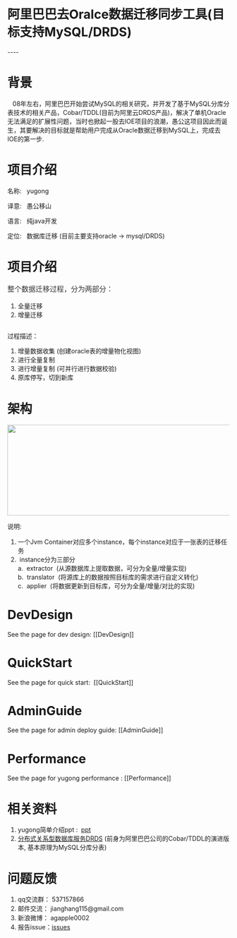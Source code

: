 <h1>阿里巴巴去Oralce数据迁移同步工具(目标支持MySQL/DRDS)</h1>
----
<h1>背景</h1>
<p>&nbsp; &nbsp;08年左右，阿里巴巴开始尝试MySQL的相关研究，并开发了基于MySQL分库分表技术的相关产品，Cobar/TDDL(目前为阿里云DRDS产品)，解决了单机Oracle无法满足的扩展性问题，当时也掀起一股去IOE项目的浪潮，愚公这项目因此而诞生，其要解决的目标就是帮助用户完成从Oracle数据迁移到MySQL上，完成去IOE的第一步.&nbsp;</p>
<h1>项目介绍</h1>
<p>名称: &nbsp; yugong</p>
<p>译意: &nbsp; 愚公移山</p>
<p>语言: &nbsp;&nbsp;纯java开发</p>
<p>定位: &nbsp; 数据库迁移 (目前主要支持oracle -&gt; mysql/DRDS)</p>
<h1>项目介绍</h1>
<p style="box-sizing: border-box; margin-bottom: 16px; color: #333333; font-family: 'Helvetica Neue', Helvetica, 'Segoe UI', Arial, freesans, sans-serif, 'Apple Color Emoji', 'Segoe UI Emoji', 'Segoe UI Symbol'; font-size: 16px; line-height: 25.6px;">整个数据迁移过程，分为两部分：</p>
<ol>
<li>全量迁移</li>
<li>增量迁移</li>
</ol>
<p><img src="https://camo.githubusercontent.com/9a9cc09c5a7598239da20433857be61c54481b9c/687474703a2f2f646c322e69746579652e636f6d2f75706c6f61642f6174746163686d656e742f303131352f343531312f31306334666134632d626634342d333165352d623531312d6231393736643164373636392e706e67" alt="" /></p>
<p>过程描述：</p>
<ol>
<li>增量数据收集 (创建oracle表的增量物化视图)</li>
<li>进行全量复制</li>
<li>进行增量复制 (可并行进行数据校验)</li>
<li>原库停写，切到新库</li>
</ol>
<h1>架构</h1>
<p><img src="http://dl2.iteye.com/upload/attachment/0115/5467/aae71c94-5873-31b1-a6c8-fb605a9f2319.png" alt="" width="584" height="206" /></p>
<p>说明:&nbsp;</p>
<ol>
<li><!--StartFragment-->
<div style="margin-top: 10.8pt; margin-bottom: 0pt; direction: ltr; unicode-bidi: embed; vertical-align: baseline;">一个Jvm Container对应多个instance，每个instance对应于一张表的迁移任务</div>
<!--EndFragment--></li>
<li><!--StartFragment-->&nbsp;instance分为三部分<br />a.&nbsp; <!--StartFragment-->extractor &nbsp;(从源数据库上提取数据，可分为全量/增量实现)<!--EndFragment--><br />b.&nbsp; <!--StartFragment-->translator &nbsp;(将源库上的数据按照目标库的需求进行自定义转化)<!--EndFragment--><br />c. &nbsp;applier<!--EndFragment-->&nbsp; (将数据更新到目标库，可分为全量/增量/对比的实现<!--EndFragment-->)</li>
</ol>
<h1>DevDesign</h1>
<p>See the page for dev design: [[DevDesign]]</p>
<h1>QuickStart</h1>
<p>See the page for quick start: &nbsp;[[QuickStart]]</p>
<h1>AdminGuide</h1>
<p>See the page for admin deploy guide: [[AdminGuide]]</p>
<h1>Performance</h1>
<p>See the page for yugong performance : [[Performance]]</p>
<h1>相关资料</h1>
<ol>
<li>yugong简单介绍ppt : &nbsp;<a href="https://github.com/alibaba/yugong/blob/master/docs/yugong_Intro.ppt?raw=true">ppt</a></li>
<li><a href="https://www.aliyun.com/product/drds">分布式关系型数据库服务DRDS</a> (前身为阿里巴巴公司的Cobar/TDDL的演进版本, 基本原理为MySQL分库分表)</li>
</ol>
<h1>问题反馈</h1>
<ol>
<li><span style="line-height: 21px;">qq交流群： 537157866</span></li>
<li><span style="line-height: 21px;">邮件交流： jianghang115@gmail.com</span></li>
<li><span style="line-height: 21px;">新浪微博： agapple0002</span></li>
<li><span style="line-height: 21px;">报告issue：<a href="https://github.com/alibaba/yugong/issues">issues</a></span></li>
</ol>